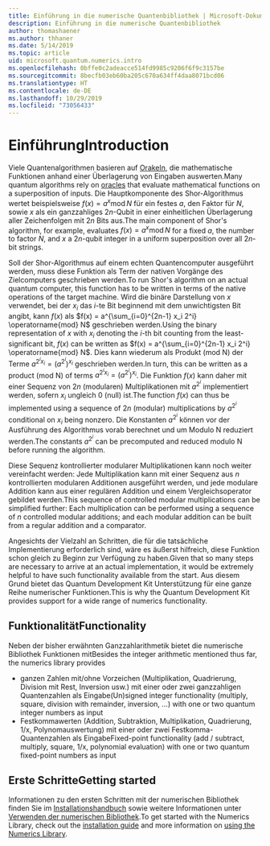 ```yaml
---
title: Einführung in die numerische Quantenbibliothek | Microsoft-Dokumentation
description: Einführung in die numerische Quantenbibliothek
author: thomashaener
ms.author: thhaner
ms.date: 5/14/2019
ms.topic: article
uid: microsoft.quantum.numerics.intro
ms.openlocfilehash: 0bffe0c2adeacce514fd9985c9206f6f9c3157be
ms.sourcegitcommit: 8becfb03eb60ba205c670a634ff4daa8071bcd06
ms.translationtype: HT
ms.contentlocale: de-DE
ms.lasthandoff: 10/29/2019
ms.locfileid: "73056433"
---
```

# <a name="introduction"></a><span data-ttu-id="56dcc-103">Einführung</span><span class="sxs-lookup"><span data-stu-id="56dcc-103">Introduction</span></span>

<span data-ttu-id="56dcc-104">Viele Quantenalgorithmen basieren auf [Orakeln](xref:microsoft.quantum.concepts.oracles), die mathematische Funktionen anhand einer Überlagerung von Eingaben auswerten.</span><span class="sxs-lookup"><span data-stu-id="56dcc-104">Many quantum algorithms rely on [oracles](xref:microsoft.quantum.concepts.oracles) that evaluate mathematical functions on a superposition of inputs.</span></span>
<span data-ttu-id="56dcc-105">Die Hauptkomponente des Shor-Algorithmus wertet beispielsweise $f(x) = a^x\operatorname{mod} N$ für ein festes $a$, den Faktor für $N$, sowie $x$ als ein ganzzahliges $2n$-Qubit in einer einheitlichen Überlagerung aller Zeichenfolgen mit $2n$ Bits aus.</span><span class="sxs-lookup"><span data-stu-id="56dcc-105">The main component of Shor's algorithm, for example, evaluates $f(x) = a^x\operatorname{mod} N$ for a fixed $a$, the number to factor $N$, and $x$ a $2n$-qubit integer in a uniform superposition over all $2n$-bit strings.</span></span>

<span data-ttu-id="56dcc-106">Soll der Shor-Algorithmus auf einem echten Quantencomputer ausgeführt werden, muss diese Funktion als Term der nativen Vorgänge des Zielcomputers geschrieben werden.</span><span class="sxs-lookup"><span data-stu-id="56dcc-106">To run Shor's algorithm on an actual quantum computer, this function has to be written in terms of the native operations of the target machine.</span></span>
<span data-ttu-id="56dcc-107">Wird die binäre Darstellung von $x$ verwendet, bei der $x_i$ das $i$-te Bit beginnend mit dem unwichtigsten Bit angibt, kann $f(x)$ als $f(x) = a^{\sum_{i=0}^{2n-1} x_i 2^i} \operatorname{mod} N$ geschrieben werden.</span><span class="sxs-lookup"><span data-stu-id="56dcc-107">Using the binary representation of $x$ with $x_i$ denoting the $i$-th bit counting from the least-significant bit, $f(x)$ can be written as $f(x) = a^{\sum_{i=0}^{2n-1} x_i 2^i} \operatorname{mod} N$.</span></span>
<span data-ttu-id="56dcc-108">Dies kann wiederum als Produkt (mod N) der Terme $a^{2^i x_i}=(a^{2^i})^{x_i}$ geschrieben werden.</span><span class="sxs-lookup"><span data-stu-id="56dcc-108">In turn, this can be written as a product (mod N) of terms $a^{2^i x_i}=(a^{2^i})^{x_i}$.</span></span> <span data-ttu-id="56dcc-109">Die Funktion $f(x)$ kann daher mit einer Sequenz von $2n$ (modularen) Multiplikationen mit $a^{2^i}$ implementiert werden, sofern $x_i$ ungleich 0 (null) ist.</span><span class="sxs-lookup"><span data-stu-id="56dcc-109">The function $f(x)$ can thus be implemented using a sequence of $2n$ (modular) multiplications by $a^{2^i}$ conditional on $x_i$ being nonzero.</span></span> <span data-ttu-id="56dcc-110">Die Konstanten $a^{2^i}$ können vor der Ausführung des Algorithmus vorab berechnet und um Modulo N reduziert werden.</span><span class="sxs-lookup"><span data-stu-id="56dcc-110">The constants $a^{2^i}$ can be precomputed and reduced modulo N before running the algorithm.</span></span>

<span data-ttu-id="56dcc-111">Diese Sequenz kontrollierter modularer Multiplikationen kann noch weiter vereinfacht werden: Jede Multiplikation kann mit einer Sequenz aus $n$ kontrollierten modularen Additionen ausgeführt werden, und jede modulare Addition kann aus einer regulären Addition und einem Vergleichsoperator gebildet werden.</span><span class="sxs-lookup"><span data-stu-id="56dcc-111">This sequence of controlled modular multiplications can be simplified further: Each multiplication can be performed using a sequence of $n$ controlled modular additions; and each modular addition can be built from a regular addition and a comparator.</span></span>


<span data-ttu-id="56dcc-112">Angesichts der Vielzahl an Schritten, die für die tatsächliche Implementierung erforderlich sind, wäre es äußerst hilfreich, diese Funktion schon gleich zu Beginn zur Verfügung zu haben.</span><span class="sxs-lookup"><span data-stu-id="56dcc-112">Given that so many steps are necessary to arrive at an actual implementation, it would be extremely helpful to have such functionality available from the start.</span></span>
<span data-ttu-id="56dcc-113">Aus diesem Grund bietet das Quantum Development Kit Unterstützung für eine ganze Reihe numerischer Funktionen.</span><span class="sxs-lookup"><span data-stu-id="56dcc-113">This is why the Quantum Development Kit provides support for a wide range of numerics functionality.</span></span>


## <a name="functionality"></a><span data-ttu-id="56dcc-114">Funktionalität</span><span class="sxs-lookup"><span data-stu-id="56dcc-114">Functionality</span></span>

<span data-ttu-id="56dcc-115">Neben der bisher erwähnten Ganzzahlarithmetik bietet die numerische Bibliothek Funktionen mit</span><span class="sxs-lookup"><span data-stu-id="56dcc-115">Besides the integer arithmetic mentioned thus far, the numerics library provides</span></span>

 - <span data-ttu-id="56dcc-116">ganzen Zahlen mit/ohne Vorzeichen (Multiplikation, Quadrierung, Division mit Rest, Inversion usw.) mit einer oder zwei ganzzahligen Quantenzahlen als Eingabe</span><span class="sxs-lookup"><span data-stu-id="56dcc-116">(Un)signed integer functionality (multiply, square, division with remainder, inversion, ...) with one or two quantum integer numbers as input</span></span>
 - <span data-ttu-id="56dcc-117">Festkommawerten (Addition, Subtraktion, Multiplikation, Quadrierung, 1/x, Polynomauswertung) mit einer oder zwei Festkomma-Quantenzahlen als Eingabe</span><span class="sxs-lookup"><span data-stu-id="56dcc-117">Fixed-point functionality (add / subtract, multiply, square, 1/x, polynomial evaluation) with one or two quantum fixed-point numbers as input</span></span>

## <a name="getting-started"></a><span data-ttu-id="56dcc-118">Erste Schritte</span><span class="sxs-lookup"><span data-stu-id="56dcc-118">Getting started</span></span>

<span data-ttu-id="56dcc-119">Informationen zu den ersten Schritten mit der numerischen Bibliothek finden Sie im [Installationshandbuch](xref:microsoft.quantum.numerics.installation) sowie weitere Informationen unter [Verwenden der numerischen Bibliothek](xref:microsoft.quantum.numerics.usage).</span><span class="sxs-lookup"><span data-stu-id="56dcc-119">To get started with the Numerics Library, check out the [installation guide](xref:microsoft.quantum.numerics.installation) and more information on [using the Numerics Library](xref:microsoft.quantum.numerics.usage).</span></span>
